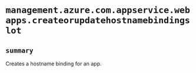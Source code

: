 # `management.azure.com.appservice.webapps.createorupdatehostnamebindingslot`

## `summary`
Creates a hostname binding for an app.


